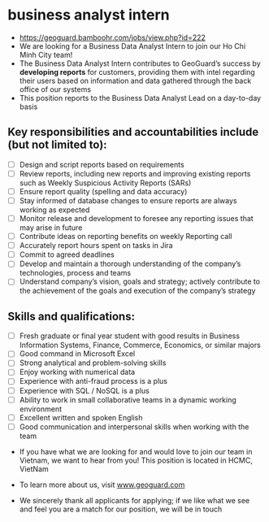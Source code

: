 # business analyst intern
- https://geoguard.bamboohr.com/jobs/view.php?id=222
- We are looking for a Business Data Analyst Intern to join our Ho Chi Minh City team!
- The Business Data Analyst Intern contributes to GeoGuard’s success by **developing reports** for customers, providing them with intel regarding their users based on information and data gathered through the back office of our systems
- This position reports to the Business Data Analyst Lead on a day-to-day basis

## Key responsibilities and accountabilities include (but not limited to):
- [ ] Design and script reports based on requirements
- [ ] Review reports, including new reports and improving existing reports such as Weekly Suspicious Activity Reports (SARs)
- [ ] Ensure report quality (spelling and data accuracy)
- [ ] Stay informed of database changes to ensure reports are always working as expected
- [ ] Monitor release and development to foresee any reporting issues that may arise in future
- [ ] Contribute ideas on reporting benefits on weekly Reporting call
- [ ] Accurately report hours spent on tasks in Jira
- [ ] Commit to agreed deadlines
- [ ] Develop and maintain a thorough understanding of the company’s technologies, process and teams
- [ ] Understand company’s vision, goals and strategy; actively contribute to the achievement of the goals and execution of the company’s strategy

## Skills and qualifications:
- [ ] Fresh graduate or final year student with good results in Business Information Systems, Finance, Commerce, Economics, or similar majors
- [ ] Good command in Microsoft Excel
- [ ] Strong analytical and problem-solving skills
- [ ] Enjoy working with numerical data
- [ ] Experience with anti-fraud process is a plus
- [ ] Experience with SQL / NoSQL is a plus
- [ ] Ability to work in small collaborative teams in a dynamic working environment
- [ ] Excellent written and spoken English
- [ ] Good communication and interpersonal skills when working with the team

- If you have what we are looking for and would love to join our team in Vietnam, we want to hear from you! This position is located in HCMC, VietNam
* To learn more about us, visit www.geoguard.com
- We sincerely thank all applicants for applying; if we like what we see and feel you are a match for our position, we will be in touch
